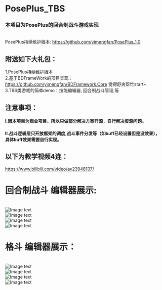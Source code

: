 # PosePlus_TBS
### 本项目为PosePlus的回合制战斗游戏实现
<br>PosePlus持续维护版本: https://github.com/yimengfan/PosePlus_1.0
## 附送如下大礼包：  
1.PosePlus持续维护版本  
2.基于BDFrameWork的项目实现：https://github.com/yimengfan/BDFramework.Core  觉得舒爽帮忙start~  
3.TBS类游戏的简单demo：技能编辑器, 回合制战斗管理,等    
## 注意事项：
#### I.因本项目为商业项目，所以只做部分解决方案开源，自行解决资源问题。  
#### II.战斗逻辑层只开放框架的调度,战斗事件分发等（如buff已经设置但是没效果），具体buff效果需要自行实现。

## 以下为教学视频4连：
https://www.bilibili.com/video/av23948137/

# 回合制战斗 编辑器展示:
<br>![Image text](https://github.com/yimengfan/PosePlus_1.0/blob/master/img/tbs1.jpg)
<br>![Image text](https://github.com/yimengfan/PosePlus_1.0/blob/master/img/tbs2.jpg)
<br>![Image text](https://github.com/yimengfan/PosePlus_1.0/blob/master/img/tbs3.jpg)
<br>![Image text](https://github.com/yimengfan/PosePlus_1.0/blob/master/img/tbs4.jpg)

# 格斗 编辑器展示：
<br>![Image text](https://github.com/yimengfan/PosePlus_1.0/blob/master/img/ftg1.jpg)
<br>![Image text](https://github.com/yimengfan/PosePlus_1.0/blob/master/img/ftg2.jpg)
<br>![Image text](https://github.com/yimengfan/PosePlus_1.0/blob/master/img/ftg3.jpg)
<br>![Image text](https://github.com/yimengfan/PosePlus_1.0/blob/master/img/ftg4.jpg)

